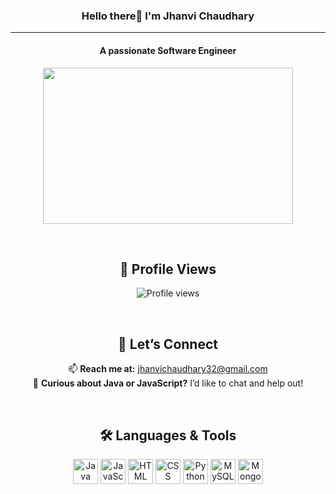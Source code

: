 


<h3 align="center">Hello there👋 I'm Jhanvi Chaudhary</h3>

<hr>

<h4 align="center"> A passionate Software Engineer </h4>

<p align="center">
<img src="https://github.com/jhanvi2903/jhanvi2903/assets/70269514/5b67304a-cb42-4785-b3dd-3fd2b5822df5" width="400" height="250" >
</p>

<br>

<div align="center">

## 👀 Profile Views

![Profile views](https://komarev.com/ghpvc/?username=jhanvi2903&color=brightgreen&style=flat-square)

</div>

<br>


<div align="center">

<h2>🤝 Let’s Connect</h2>

  📫 <strong>Reach me at:</strong> jhanvichaudhary32@gmail.com  
  💬 <strong>Curious about Java or JavaScript?</strong> I’d like to chat and help out!

</div>



<br>

<div align="center">

  <h2>🛠️ Languages & Tools</h2>

  <img src="https://cdn.jsdelivr.net/gh/devicons/devicon/icons/java/java-original.svg" alt="Java" width="40" height="40"/>
  <img src="https://cdn.jsdelivr.net/gh/devicons/devicon/icons/javascript/javascript-original.svg" alt="JavaScript" width="40" height="40"/>
  <img src="https://cdn.jsdelivr.net/gh/devicons/devicon/icons/html5/html5-original.svg" alt="HTML" width="40" height="40"/>
  <img src="https://cdn.jsdelivr.net/gh/devicons/devicon/icons/css3/css3-original.svg" alt="CSS" width="40" height="40"/>
  <img src="https://cdn.jsdelivr.net/gh/devicons/devicon/icons/python/python-original.svg" alt="Python" width="40" height="40"/>
  <img src="https://cdn.jsdelivr.net/gh/devicons/devicon/icons/mysql/mysql-original.svg" alt="MySQL" width="40" height="40"/>
  <img src="https://cdn.jsdelivr.net/gh/devicons/devicon/icons/mongodb/mongodb-original.svg" alt="MongoDB" width="40" height="40"/>

</div>




<!--
**jhanvi2903/jhanvi2903** is a ✨ _special_ ✨ repository because its `README.md` (this file) appears on your GitHub profile.

Here are some ideas to get you started:

- 🔭 I’m currently working on ...
- 🌱 I’m currently learning ...
- 👯 I’m looking to collaborate on ...
- 🤔 I’m looking for help with ...
- 💬 Ask me about ...
- 📫 How to reach me: ...
- 😄 Pronouns: ...
- ⚡ Fun fact: ...
-->


